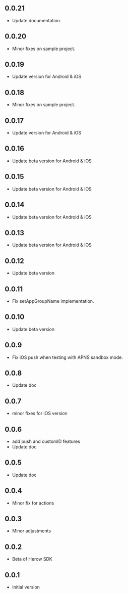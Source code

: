 ## 0.0.21

* Update documentation.

## 0.0.20

* Minor fixes on sample project.

## 0.0.19

* Update version for Android & iOS

## 0.0.18

* Minor fixes on sample project.

## 0.0.17

* Update version for Android & iOS

## 0.0.16

* Update beta version for Android & iOS

## 0.0.15

* Update beta version for Android & iOS

## 0.0.14

* Update beta version for Android & iOS

## 0.0.13

* Update beta version for Android & iOS

## 0.0.12

* Update beta version

## 0.0.11

* Fix setAppGroupName implementation.

## 0.0.10

* Update beta version

## 0.0.9

* Fix iOS push when testing with APNS sandbox mode.

## 0.0.8

* Update doc

## 0.0.7

* minor fixes for iOS version

## 0.0.6

* add push and customID features
* Update doc

## 0.0.5

* Update doc 

## 0.0.4

* Minor fix for actions

## 0.0.3

* Minor adjustments

## 0.0.2

* Beta of Herow SDK

## 0.0.1

* Initial version
